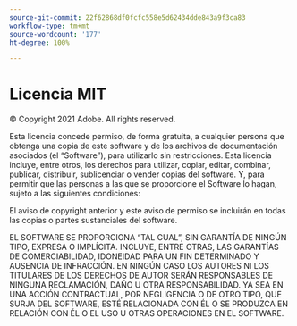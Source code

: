 ```yaml
---
source-git-commit: 22f62868df0fcfc558e5d62434dde843a9f3ca83
workflow-type: tm+mt
source-wordcount: '177'
ht-degree: 100%

---
```

# Licencia MIT

© Copyright 2021 Adobe. All rights reserved.

Esta licencia concede permiso, de forma gratuita, a cualquier persona que obtenga una copia de este software y de los archivos de documentación asociados (el “Software”), para utilizarlo sin restricciones. Esta licencia incluye, entre otros, los derechos para utilizar, copiar, editar, combinar, publicar, distribuir, sublicenciar o vender copias del software. Y, para permitir que las personas a las que se proporcione el Software lo hagan, sujeto a las siguientes condiciones:

El aviso de copyright anterior y este aviso de permiso se incluirán en todas las copias o partes sustanciales del software.

EL SOFTWARE SE PROPORCIONA “TAL CUAL”, SIN GARANTÍA DE NINGÚN TIPO, EXPRESA O IMPLÍCITA. INCLUYE, ENTRE OTRAS, LAS GARANTÍAS DE COMERCIABILIDAD, IDONEIDAD PARA UN FIN DETERMINADO Y AUSENCIA DE INFRACCIÓN. EN NINGÚN CASO LOS AUTORES NI LOS TITULARES DE LOS DERECHOS DE AUTOR SERÁN RESPONSABLES DE NINGUNA RECLAMACIÓN, DAÑO U OTRA RESPONSABILIDAD. YA SEA EN UNA ACCIÓN CONTRACTUAL, POR NEGLIGENCIA O DE OTRO TIPO, QUE SURJA DEL SOFTWARE, ESTÉ RELACIONADA CON ÉL O SE PRODUZCA EN RELACIÓN CON ÉL O EL USO U OTRAS OPERACIONES EN EL SOFTWARE.

